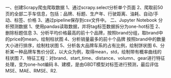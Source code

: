 一、创建Scrapy爬虫爬取数据
	1、通过scrapy.select分析单个页面
	2、爬取前50页的全部二手车信息，包括：品牌、标题、生产年、行驶距离、油耗、自动/手动、标签、价格
	3、通过pipeline保存到csv文件中。
二、Jupyter Notebook 分析预测数据
	1、使用pandas读取数据，并将tag标签数据拆分为one-hot标签
	2、删除标题信息
	3、分析平均价格最高的前十个品牌，按照brand分组，取brand中的price的mean，绘制柱状图
	4、分析销量最多的前十个品牌 按照brand中的数量大小进行排序，绘制柱状图
	5、分析各大品牌车系的占有比例，绘制饼状图
	6、分析某一种品牌车售价分区，以大众为例，取得mean，std，绘制带有概率曲线的柱状图
	7、特征工程：对brand、start_time、distance、volumn、gear进行特征处理，变为one-hot编码
	8、建模，是由GBDT模型对标签进行预测，最后评估MSE、MAE、RMSE、R2.
